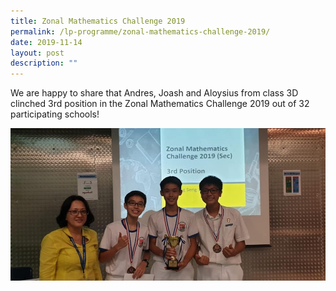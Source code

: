 ```yaml
---
title: Zonal Mathematics Challenge 2019
permalink: /lp-programme/zonal-mathematics-challenge-2019/
date: 2019-11-14
layout: post
description: ""
---
```

We are happy to share that Andres, Joash and Aloysius from class 3D clinched 3rd position in the Zonal Mathematics Challenge 2019 out of 32 participating schools!

![Zonal Mathematics Challenge 2019](/images/Zonal-Maths-Challenge.jpeg)